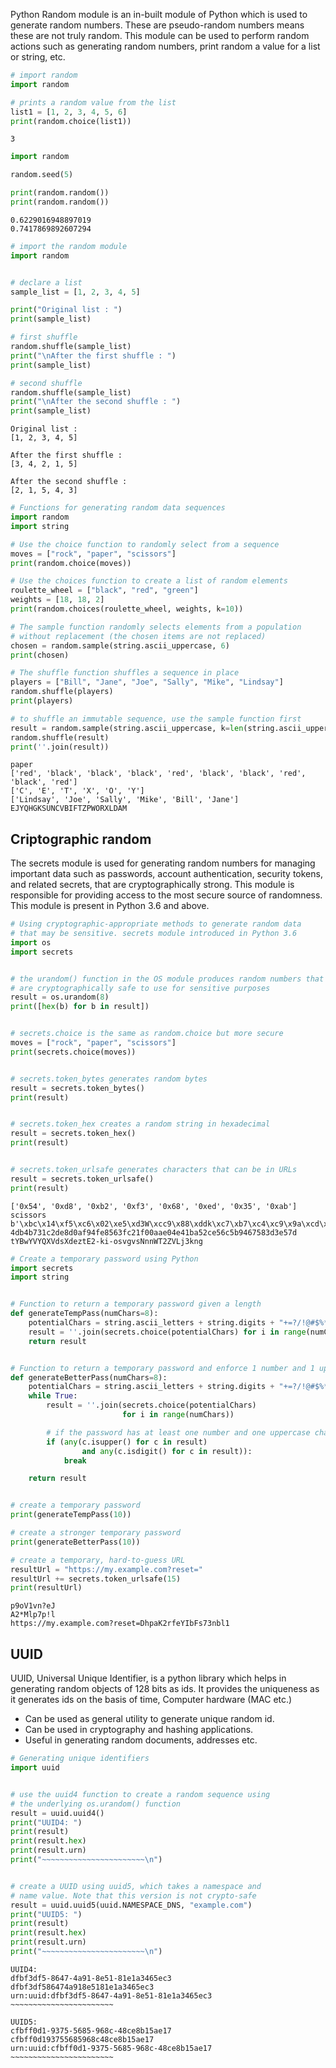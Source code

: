 Python Random module is an in-built module of Python which is used to generate random numbers. These are pseudo-random numbers means these are not truly random. This module can be used to perform random actions such as generating random numbers, print random a value for a list or string, etc.

``` py
# import random
import random

# prints a random value from the list
list1 = [1, 2, 3, 4, 5, 6]
print(random.choice(list1))
```
```
3
```

``` py
import random

random.seed(5)

print(random.random())
print(random.random())
```
```
0.6229016948897019
0.7417869892607294

```

``` py
# import the random module
import random


# declare a list
sample_list = [1, 2, 3, 4, 5]

print("Original list : ")
print(sample_list)

# first shuffle
random.shuffle(sample_list)
print("\nAfter the first shuffle : ")
print(sample_list)

# second shuffle
random.shuffle(sample_list)
print("\nAfter the second shuffle : ")
print(sample_list)
```
```
Original list : 
[1, 2, 3, 4, 5]

After the first shuffle : 
[3, 4, 2, 1, 5]

After the second shuffle : 
[2, 1, 5, 4, 3]
```

``` py
# Functions for generating random data sequences
import random
import string

# Use the choice function to randomly select from a sequence
moves = ["rock", "paper", "scissors"]
print(random.choice(moves))

# Use the choices function to create a list of random elements
roulette_wheel = ["black", "red", "green"]
weights = [18, 18, 2]
print(random.choices(roulette_wheel, weights, k=10))

# The sample function randomly selects elements from a population
# without replacement (the chosen items are not replaced)
chosen = random.sample(string.ascii_uppercase, 6)
print(chosen)

# The shuffle function shuffles a sequence in place
players = ["Bill", "Jane", "Joe", "Sally", "Mike", "Lindsay"]
random.shuffle(players)
print(players)

# to shuffle an immutable sequence, use the sample function first
result = random.sample(string.ascii_uppercase, k=len(string.ascii_uppercase))
random.shuffle(result)
print(''.join(result))
```
```
paper
['red', 'black', 'black', 'black', 'red', 'black', 'black', 'red', 'black', 'red']
['C', 'E', 'T', 'X', 'O', 'Y']
['Lindsay', 'Joe', 'Sally', 'Mike', 'Bill', 'Jane']
EJYQHGKSUNCVBIFTZPWORXLDAM
```

## Criptographic random

The secrets module is used for generating random numbers for managing important data such as passwords, account authentication, security tokens, and related secrets, that are cryptographically strong. This module is responsible for providing access to the most secure source of randomness. This module is present in Python 3.6 and above.

``` py
# Using cryptographic-appropriate methods to generate random data
# that may be sensitive. secrets module introduced in Python 3.6
import os
import secrets


# the urandom() function in the OS module produces random numbers that
# are cryptographically safe to use for sensitive purposes
result = os.urandom(8)
print([hex(b) for b in result])


# secrets.choice is the same as random.choice but more secure
moves = ["rock", "paper", "scissors"]
print(secrets.choice(moves))


# secrets.token_bytes generates random bytes
result = secrets.token_bytes()
print(result)


# secrets.token_hex creates a random string in hexadecimal
result = secrets.token_hex()
print(result)


# secrets.token_urlsafe generates characters that can be in URLs
result = secrets.token_urlsafe()
print(result)
```
```
['0x54', '0xd8', '0xb2', '0xf3', '0x68', '0xed', '0x35', '0xab']
scissors
b'\xbc\x14\xf5\xc6\x02\xe5\xd3W\xcc9\x88\xddk\xc7\xb7\xc4\xc9\x9a\xcd\xf0N\x94\x95\xdd\xfe\xac\xa1\x07\x80|L,'
4db4b731c2de8d0af94fe8563fc21f00aae04e41ba52ce56c5b9467583d3e57d
tYBwYVYQXVdsXdeztE2-ki-osvgvsNnnWT2ZVLj3kng
```

``` py
# Create a temporary password using Python
import secrets
import string


# Function to return a temporary password given a length
def generateTempPass(numChars=8):
    potentialChars = string.ascii_letters + string.digits + "+=?/!@#$%*"
    result = ''.join(secrets.choice(potentialChars) for i in range(numChars))
    return result


# Function to return a temporary password and enforce 1 number and 1 uppercase
def generateBetterPass(numChars=8):
    potentialChars = string.ascii_letters + string.digits + "+=?/!@#$%*"
    while True:
        result = ''.join(secrets.choice(potentialChars)
                         for i in range(numChars))

        # if the password has at least one number and one uppercase char we can stop
        if (any(c.isupper() for c in result)
                and any(c.isdigit() for c in result)):
            break

    return result


# create a temporary password
print(generateTempPass(10))

# create a stronger temporary password
print(generateBetterPass(10))

# create a temporary, hard-to-guess URL
resultUrl = "https://my.example.com?reset="
resultUrl += secrets.token_urlsafe(15)
print(resultUrl)
```
```
p9oV1vn?eJ
A2*Mlp7p!l
https://my.example.com?reset=DhpaK2rfeYIbFs73nbl1
```

## UUID

UUID, Universal Unique Identifier, is a python library which helps in generating random objects of 128 bits as ids. It provides the uniqueness as it generates ids on the basis of time, Computer hardware (MAC etc.)

+ Can be used as general utility to generate unique random id.
+ Can be used in cryptography and hashing applications.
+ Useful in generating random documents, addresses etc.

``` py
# Generating unique identifiers
import uuid


# use the uuid4 function to create a random sequence using
# the underlying os.urandom() function
result = uuid.uuid4()
print("UUID4: ")
print(result)
print(result.hex)
print(result.urn)
print("~~~~~~~~~~~~~~~~~~~~~~~\n")


# create a UUID using uuid5, which takes a namespace and
# name value. Note that this version is not crypto-safe
result = uuid.uuid5(uuid.NAMESPACE_DNS, "example.com")
print("UUID5: ")
print(result)
print(result.hex)
print(result.urn)
print("~~~~~~~~~~~~~~~~~~~~~~~\n")
```
```
UUID4: 
dfbf3df5-8647-4a91-8e51-81e1a3465ec3
dfbf3df586474a918e5181e1a3465ec3
urn:uuid:dfbf3df5-8647-4a91-8e51-81e1a3465ec3
~~~~~~~~~~~~~~~~~~~~~~~

UUID5: 
cfbff0d1-9375-5685-968c-48ce8b15ae17
cfbff0d193755685968c48ce8b15ae17
urn:uuid:cfbff0d1-9375-5685-968c-48ce8b15ae17
~~~~~~~~~~~~~~~~~~~~~~~
```
